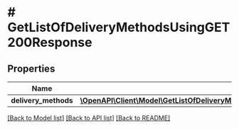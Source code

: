 # # GetListOfDeliveryMethodsUsingGET200Response

## Properties

Name | Type | Description | Notes
------------ | ------------- | ------------- | -------------
**delivery_methods** | [**\OpenAPI\Client\Model\GetListOfDeliveryMethodsUsingGET200ResponseDeliveryMethodsInner[]**](GetListOfDeliveryMethodsUsingGET200ResponseDeliveryMethodsInner.md) |  | [optional]

[[Back to Model list]](../../README.md#models) [[Back to API list]](../../README.md#endpoints) [[Back to README]](../../README.md)
